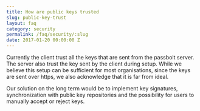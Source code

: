 ```yaml
---
title: How are public keys trusted
slug: public-key-trust
layout: faq
category: security
permalink: /faq/security/:slug
date: 2017-01-20 00:00:00 Z
---
```

Currently the client trust all the keys that are sent from the passbolt server. 
The server also trust the key sent by the client during setup. While we believe this setup 
can be sufficient for most organisations, since the keys are sent over https,
we also acknowledge that it is far from ideal.

Our solution on the long term would be to implement key signatures, synchronization with public 
key repositories and the possibility for users to manually accept or reject keys.
